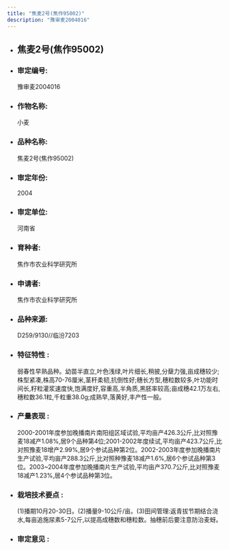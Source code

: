 ```yaml
---
title: "焦麦2号(焦作95002)"
description: "豫审麦2004016"
---
```

* ## 焦麦2号(焦作95002)
* ###  审定编号:  
   豫审麦2004016

*  ### 作物名称:  
   小麦

*   ###  品种名称: 
    焦麦2号(焦作95002)

*   ### 审定年份: 
    2004

*   ### 审定单位:  
    河南省

*   ### 育种者:  
    焦作市农业科学研究所

*   ### 申请者:  
    焦作市农业科学研究所

*   ### 品种来源:  
    D259/9130//临汾7203

*   ### 特征特性 : 
    弱春性早熟品种。幼苗半直立,叶色浅绿,叶片细长,稍披,分蘖力强,亩成穗较少;株型紧凑,株高70-76厘米,茎秆柔韧,抗倒性好;穗长方型,穗粒数较多,叶功能时间长,籽粒灌浆速度快,饱满度好,容重高,半角质,黑胚率较高;亩成穗42.1万左右,穗粒数36.1粒,千粒重38.0g;成熟早,落黄好,丰产性一般。

*   ### 产量表现 : 
    2000-2001年度参加晚播南片南阳组区域试验,平均亩产426.3公斤,比对照豫麦18减产1.08%,居9个品种第4位;2001-2002年度续试,平均亩产423.7公斤,比对照豫麦18增产2.99%,居9个参试品种第2位。2002-2003年度参加晚播南片生产试验,平均亩产288.3公斤,比对照种豫麦18减产1.6%,居6个参试品种第3位。2003~2004年度参加晚播南片生产试验,平均亩产370.7公斤,比对照豫麦18减产1.23%,居4个参试品种第3位。

*   ### 栽培技术要点 : 
    (1)播期10月20-30日。(2)播量9-10公斤/亩。(3)田间管理:返青拔节期结合浇水,每亩追施尿素5-7公斤,以提高成穗数和穗粒数。抽穗前后要注意防治麦蚜。

*   ### 审定意见 : 
    
